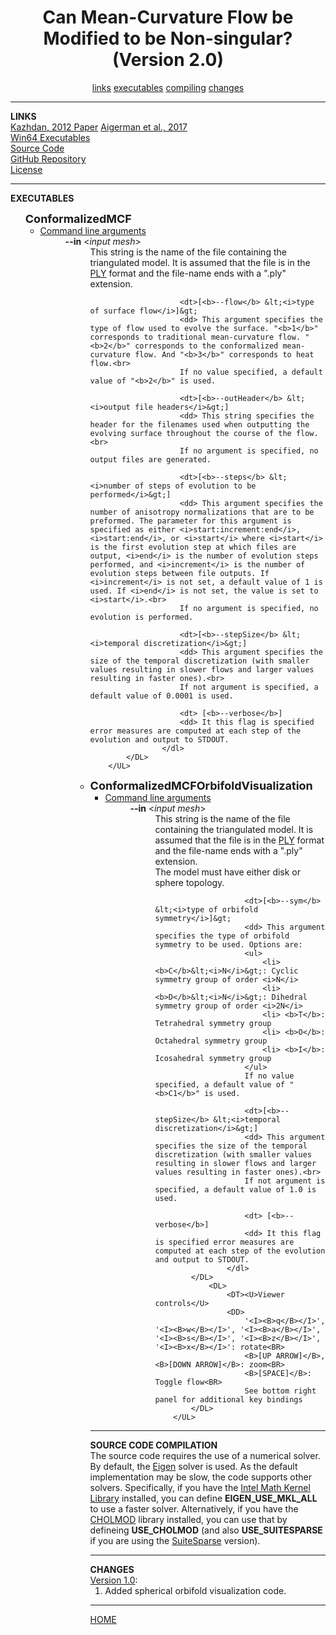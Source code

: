 <html><head><meta http-equiv="Content-Type" content="text/html; charset=UTF-8">
<title>Conformalized MCF</title>
<STYLE>
DL{ margin: 0px 0; }
</STYLE>
</head>
<body onload="_init();">
<center><h1>Can Mean-Curvature Flow be Modified to be Non-singular?<br> (Version 2.0)</h1></center>
<center>
<a href="http://www.cs.jhu.edu/~misha/Code/ConformalizedMCF/Version2/#LINKS">links</a>
<a href="http://www.cs.jhu.edu/~misha/Code/ConformalizedMCF/Version2/#EXECUTABLES">executables</a>
<a href="http://www.cs.jhu.edu/~misha/Code/ConformalizedMCF/Version2/#COMPILING">compiling</a>
<a href="http://www.cs.jhu.edu/~misha/Code/ConformalizedMCF/Version2/#CHANGES">changes</a>
</center>
<hr>
<a name="LINKS"><b>LINKS</b></a><br>
<a href="http://www.cs.jhu.edu/~misha/MyPapers/SGP12.pdf">Kazhdan, 2012 Paper</a>
<a href="https://dl.acm.org/citation.cfm?id=3073615">Aigerman et al., 2017</a><br>
<a href="http://www.cs.jhu.edu/~misha/Code/ConformalizedMCF/Version2/ConformalizedMCF.exe.zip">Win64 Executables</a><br>
<a href="http://www.cs.jhu.edu/~misha/Code/ConformalizedMCF/Version2/ConformalizedMCF.zip">Source Code</a><br>
<a href="https://github.com/mkazhdan/ConformalizedMCF">GitHub Repository</a><br>
<a href="http://www.cs.jhu.edu/~misha/Code/ConformalizedMCF/Version2/license.txt">License</a><br>
<hr>
<a name="EXECUTABLES"><b>EXECUTABLES</b></a><br>

<ul style="list-style: none;">
	<li><font size="+1"><b>ConformalizedMCF</b></font>
		<UL>
			<li>
				<DL>
					<DT><U>Command line arguments</U>
					<DD>
					<dl>
						<dt><b>--in</b> &lt;<i>input mesh</i>&gt;
						<dd> This string is the name of the file containing the triangulated model.
						It is assumed that the file is in the <a href="http://www.cc.gatech.edu/projects/large_models/ply.html">PLY</a> format and the file-name ends with a ".ply" extension.

						<dt>[<b>--flow</b> &lt;<i>type of surface flow</i>]&gt;
						<dd> This argument specifies the type of flow used to evolve the surface. "<b>1</b>" corresponds to traditional mean-curvature flow. "<b>2</b>" corresponds to the conformalized mean-curvature flow. And "<b>3</b>" corresponds to heat flow.<br>
						If no value specified, a default value of "<b>2</b>" is used.

						<dt>[<b>--outHeader</b> &lt;<i>output file headers</i>&gt;]
						<dd> This string specifies the header for the filenames used when outputting the evolving surface throughout the course of the flow.<br>
						If no argument is specified, no output files are generated.

						<dt>[<b>--steps</b> &lt;<i>number of steps of evolution to be performed</i>&gt;]
						<dd> This argument specifies the number of anisotropy normalizations that are to be preformed. The parameter for this argument is specified as either <i>start:increment:end</i>, <i>start:end</i>, or <i>start</i> where <i>start</i> is the first evolution step at which files are output, <i>end</i> is the number of evolution steps performed, and <i>increment</i> is the number of evolution steps between file outputs. If <i>increment</i> is not set, a default value of 1 is used. If <i>end</i> is not set, the value is set to <i>start</i>.<br>
						If no argument is specified, no evolution is performed.

						<dt>[<b>--stepSize</b> &lt;<i>temporal discretization</i>&gt;]
						<dd> This argument specifies the size of the temporal discretization (with smaller values resulting in slower flows and larger values resulting in faster ones).<br>
						If not argument is specified, a default value of 0.0001 is used.

						<dt> [<b>--verbose</b>]
						<dd> It this flag is specified error measures are computed at each step of the evolution and output to STDOUT.
					</dl>
			</DL>
		</UL>

   <li><font size="+1"><b>ConformalizedMCFOrbifoldVisualization</b></font>
		<UL>
			<li>
				<DL>
					<DT><U>Command line arguments</U>
					<DD>
					<dl>
						<dt><b>--in</b> &lt;<i>input mesh</i>&gt;
						</dt><dd> This string is the name of the file containing the triangulated model.
						It is assumed that the file is in the <a href="http://www.cc.gatech.edu/projects/large_models/ply.html">PLY</a> format and the file-name ends with a ".ply" extension.<br>
						The model must have either disk or sphere topology.

						<dt>[<b>--sym</b> &lt;<i>type of orbifold symmetry</i>]&gt;
						<dd> This argument specifies the type of orbifold symmetry to be used. Options are:
						<ul>
							<li> <b>C</b>&lt;<i>N</i>&gt;: Cyclic symmetry group of order <i>N</i>
							<li> <b>D</b>&lt;<i>N</i>&gt;: Dihedral symmetry group of order <i>2N</i>
							<li> <b>T</b>: Tetrahedral symmetry group
							<li> <b>O</b>: Octahedral symmetry group
							<li> <b>I</b>: Icosahedral symmetry group
						</ul>
						If no value specified, a default value of "<b>C1</b>" is used.

						<dt>[<b>--stepSize</b> &lt;<i>temporal discretization</i>&gt;]
						<dd> This argument specifies the size of the temporal discretization (with smaller values resulting in slower flows and larger values resulting in faster ones).<br>
						If not argument is specified, a default value of 1.0 is used.

						<dt> [<b>--verbose</b>]
						<dd> It this flag is specified error measures are computed at each step of the evolution and output to STDOUT.
					</dl>					
			</DL>
				<DL>
					<DT><U>Viewer controls</U>
					<DD>
						'<I><B>q</B></I>', '<I><B>w</B></I>', '<I><B>a</B></I>', '<I><B>s</B></I>', '<I><B>z</B></I>', '<I><B>x</B></I>': rotate<BR>
						<B>[UP ARROW]</B>, <B>[DOWN ARROW]</B>: zoom<BR>
						<B>[SPACE]</B>: Toggle flow<BR>
						See bottom right panel for additional key bindings
			</DL>
		</UL>
</ul>


<hr>
<a name="COMPILING"><b>SOURCE CODE COMPILATION</b></a><br>
The source code requires the use of a numerical solver. By default, the <a href="http://eigen.tuxfamily.org/index.php?title=Main_Page">Eigen</a> solver is used. As the default implementation may be slow, the code supports other solvers. Specifically, if you have the <a href="https://software.intel.com/en-us/mkl">Intel Math Kernel Library</a> installed, you can define <b>EIGEN_USE_MKL_ALL</b> to use a faster solver. Alternatively, if you have the <a href="http://www.cise.ufl.edu/research/sparse/cholmod/">CHOLMOD</a> library installed, you can use that by defineing <b>USE_CHOLMOD</b> (and also <b>USE_SUITESPARSE</b> if you are using the <a href="http://faculty.cse.tamu.edu/davis/suitesparse.html">SuiteSparse</a> version).

<hr>
<a name="CHANGES"><b>CHANGES</b></a><br>
<a href="http://www.cs.jhu.edu/~misha/Code/ConformalizedMCF/Version1/">Version 1.0</a>:
<ol>
<li> Added spherical orbifold visualization code.
</li></ol>


<hr>
<a href="http://www.cs.jhu.edu/~misha">HOME</a>


</body></html>